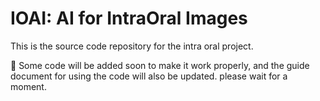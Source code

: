 # IOAI: AI for IntraOral Images

This is the source code repository for the intra oral project.

:pray: Some code will be added soon to make it work properly, and the guide document for using the code will also be updated. please wait for a moment.
